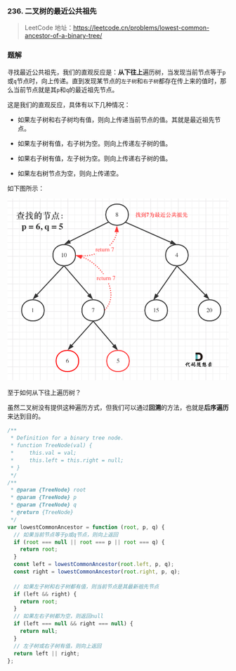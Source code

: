 ### 236. 二叉树的最近公共祖先

> LeetCode 地址：https://leetcode.cn/problems/lowest-common-ancestor-of-a-binary-tree/

### 题解

寻找最近公共祖先，我们的直观反应是：**从下往上**遍历树，当发现当前节点等于`p`或`q`节点时，向上传递。直到发现某节点的`左子树`和`右子树`都存在传上来的值时，那么当前节点就是其`p`和`q`的最近祖先节点。

这是我们的直观反应，具体有以下几种情况：

* 如果左子树和右子树均有值，则向上传递当前节点的值。其就是最近祖先节点。

* 如果左子树有值，右子树为空。则向上传递左子树的值。

* 如果右子树有值，左子树为空。则向上传递右子树的值。

* 如果左右树节点为空，则向上传递空。

如下图所示：

![backtracking-parenthese](https://raw.githubusercontent.com/kerwin-ly/Blog/main/assets/imgs/algorithm/find-near-parent.png)

至于如何从下往上遍历树？

虽然二叉树没有提供这种遍历方式，但我们可以通过**回溯**的方法，也就是**后序遍历**来达到目的。

```js
/**
 * Definition for a binary tree node.
 * function TreeNode(val) {
 *     this.val = val;
 *     this.left = this.right = null;
 * }
 */
/**
 * @param {TreeNode} root
 * @param {TreeNode} p
 * @param {TreeNode} q
 * @return {TreeNode}
 */
var lowestCommonAncestor = function (root, p, q) {
  // 如果当前节点等于p或q节点，则向上返回
  if (root === null || root === p || root === q) {
    return root;
  }
  const left = lowestCommonAncestor(root.left, p, q);
  const right = lowestCommonAncestor(root.right, p, q);

  // 如果左子树和右子树都有值，则当前节点是其最新祖先节点
  if (left && right) {
    return root;
  }
  // 如果左右子树都为空，则返回null
  if (left === null && right === null) {
    return null;
  }
  // 左子树或右子树有值，则向上返回
  return left || right;
};
```
